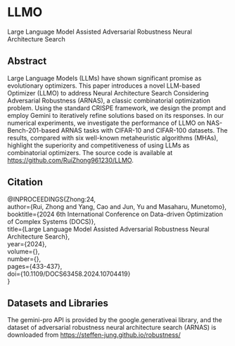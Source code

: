 # LLMO
Large Language Model Assisted Adversarial Robustness Neural Architecture Search

## Abstract  
Large Language Models (LLMs) have shown significant promise as evolutionary optimizers. This paper introduces a novel LLM-based Optimizer (LLMO) to address Neural Architecture Search Considering Adversarial Robustness (ARNAS), a classic combinatorial optimization problem. Using the standard CRISPE framework, we design the prompt and employ Gemini to iteratively refine solutions based on its responses. In our numerical experiments, we investigate the performance of LLMO on NAS-Bench-201-based ARNAS tasks with CIFAR-10 and CIFAR-100 datasets. The results, compared with six well-known metaheuristic algorithms (MHAs), highlight the superiority and competitiveness of using LLMs as combinatorial optimizers. The source code is available at https://github.com/RuiZhong961230/LLMO.

## Citation
@INPROCEEDINGS{Zhong:24,  
  author={Rui, Zhong and Yang, Cao and Jun, Yu and Masaharu, Munetomo},  
  booktitle={2024 6th International Conference on Data-driven Optimization of Complex Systems (DOCS)},  
  title={Large Language Model Assisted Adversarial Robustness Neural Architecture Search},  
  year={2024},  
  volume={},  
  number={},  
  pages={433-437},  
  doi={10.1109/DOCS63458.2024.10704419}  
  }

## Datasets and Libraries
The gemini-pro API is provided by the google.generativeai library, and the dataset of adversarial robustness neural architecture search (ARNAS) is downloaded from https://steffen-jung.github.io/robustness/
